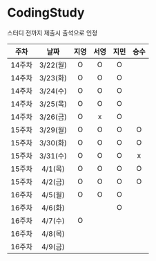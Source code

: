 # CodingStudy

스터디 전까지 제출시 출석으로 인정

|주차|날짜|지영|서영|지민|승수|
|--------|:-------:|:-------:|:-------:|:-------:|:-------:|
|14주차|3/22(월)|O|O|O||
|14주차|3/23(화)|O|O|O||
|14주차|3/24(수)|O|O|O||
|14주차|3/25(목)|O|O|O||
|14주차|3/26(금)|O|x|O||
|15주차|3/29(월)|O|O|O|O|
|15주차|3/30(화)|O|O|O|O|
|15주차|3/31(수)|O|O|O|x|
|15주차|4/1(목)|O|O|O|O|
|15주차|4/2(금)|O|O|O|O|
|16주차|4/5(월)|O|O|O||
|16주차|4/6(화)|||O||
|16주차|4/7(수)|O||||
|16주차|4/8(목)|||||
|16주차|4/9(금)|||||



